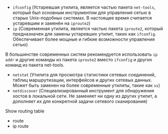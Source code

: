 - `ifconfig` (Устаревшая утилита, является частью пакета `net-tools`, который был основным инструментом для управления сетью в старых Unix-подобных системах. В настоящее время считается устаревшим и заменён на `iproute2`)
- `ip` (Современная утилита, является частью пакета `iproute2`, который предназначен для замены устаревших утилит, таких как `ifconfig`. Обеспечивает более мощные и гибкие возможности управления сетью)

В большинстве современных систем рекомендуется использовать `ip addr` и другие команды из пакета `iproute2` вместо `ifconfig` и других команд из пакета net-tools.

- `netstat` (Утилита для просмотра статистики сетевых соединений, таблиц маршрутизации, интерфейсов и других сетевых данных. Может быть заменен на более современные утилиты, такие как `ss`)
- `netdiscover` (Специализированный инструмент для обнаружения хостов в локальной сети. Не заменяет ни одну из других утилит, а дополняет их для конкретной задачи сетевого сканирования)

Show routing table
- route
- ip route
